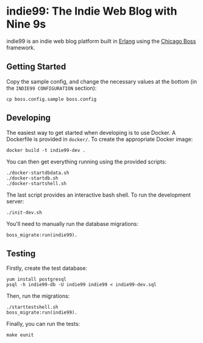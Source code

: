 indie99: The Indie Web Blog with Nine 9s
========================================

indie99 is an indie web blog platform built in [Erlang](http://www.erlang.org/) using the [Chicago Boss](http://chicagoboss.org/) framework.

Getting Started
---------------

Copy the sample config, and change the necessary values at the bottom (in the `INDIE99 CONFIGURATION` section):

    cp boss.config.sample boss.config

Developing
----------

The easiest way to get started when developing is to use Docker. A Dockerfile is provided in `docker/`. To create the appropriate Docker image:

    docker build -t indie99-dev .

You can then get everything running using the provided scripts:

    ./docker-startdbdata.sh
    ./docker-startdb.sh
    ./docker-startshell.sh

The last script provides an interactive bash shell. To run the development server:

    ./init-dev.sh

You'll need to manually run the database migrations:

    boss_migrate:run(indie99).

Testing
-------

Firstly, create the test database:

    yum install postgresql
    psql -h indie99-db -U indie99 indie99 < indie99-dev.sql

Then, run the migrations:

    ./starttestshell.sh
    boss_migrate:run(indie99).

Finally, you can run the tests:

    make eunit
